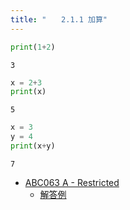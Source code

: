 ```yaml
---
title: "　　2.1.1 加算"
---
```


```python:サンプルコード：sample_87.py
print(1+2)
```

```text:実行結果
3
```

```python:サンプルコード：sample_88.py
x = 2+3
print(x)
```

```text:実行結果
5
```

```python:サンプルコード：sample_89.py
x = 3
y = 4
print(x+y)
```

```text:実行結果
7
```

- [ABC063 A - Restricted](https://atcoder.jp/contests/abc063/tasks/abc063_a)
    - [解答例](https://atcoder.jp/contests/abc063/submissions/15200810)